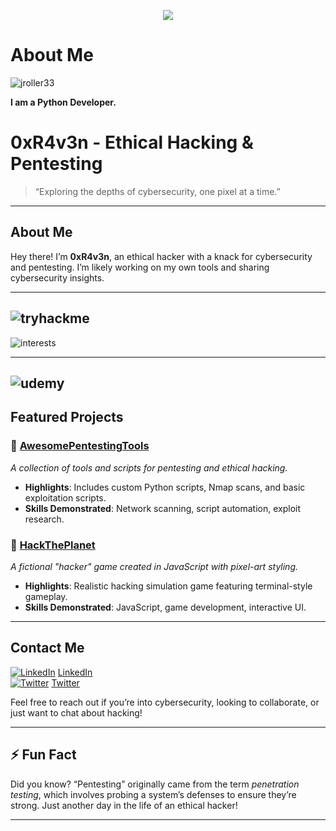 <p align="center">
 <img src="https://www.bleepstatic.com/content/hl-images/2021/05/10/GitHub-headpic.jpg" align="fit"/>
</p>

# About Me

<p align="left"> <img src="https://komarev.com/ghpvc/?username=jroller33&label=Profile%20views&color=0e75b6&style=for-the-badge" alt="jroller33" /> </p>


**I am a Python Developer.**
<br />

<!DOCTYPE HTML PUBLIC "-//W3C//DTD HTML 4.01//EN"
    "http://www.w3.org/TR/html4/strict.dtd">
</html>
    
# 0xR4v3n - Ethical Hacking & Pentesting



> “Exploring the depths of cybersecurity, one pixel at a time.” 



---

## About Me
Hey there! I’m **0xR4v3n**, an ethical hacker with a knack for cybersecurity and pentesting. I’m likely working on my own tools and sharing cybersecurity insights.

---

![tryhackme](https://github.com/user-attachments/assets/5668b240-9cf9-4db0-963a-dfc144bbb0a4)
---

![interests](https://github.com/user-attachments/assets/5b7681aa-3767-445b-9732-9eeda6dc26bb)


---
![udemy](https://github.com/user-attachments/assets/42ee5f9f-d068-442b-821e-66e95b50a5ce)
---
## Featured Projects

### 🔹 [AwesomePentestingTools](https://github.com/yourusername/AwesomePentestingTools)
*A collection of tools and scripts for pentesting and ethical hacking.*

- **Highlights**: Includes custom Python scripts, Nmap scans, and basic exploitation scripts.
- **Skills Demonstrated**: Network scanning, script automation, exploit research.

### 🔹 [HackThePlanet](https://github.com/yourusername/HackThePlanet)
*A fictional "hacker" game created in JavaScript with pixel-art styling.*

- **Highlights**: Realistic hacking simulation game featuring terminal-style gameplay.
- **Skills Demonstrated**: JavaScript, game development, interactive UI.

---

## Contact Me
[![LinkedIn](https://via.placeholder.com/16x16.png?text=LI)](https://www.linkedin.com/in/yourprofile) [LinkedIn](https://www.linkedin.com/in/yourprofile)  
[![Twitter](https://via.placeholder.com/16x16.png?text=T)](https://twitter.com/yourhandle) [Twitter](https://twitter.com/yourhandle)

Feel free to reach out if you’re into cybersecurity, looking to collaborate, or just want to chat about hacking!

---

## ⚡ Fun Fact
Did you know? “Pentesting” originally came from the term *penetration testing*, which involves probing a system’s defenses to ensure they’re strong. Just another day in the life of an ethical hacker!

---
